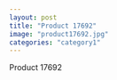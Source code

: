 ```yaml
---
layout: post
title: "Product 17692"
image: "product17692.jpg"
categories: "category1"
---
```

Product 17692
